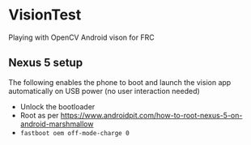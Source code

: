 # VisionTest #
Playing with OpenCV Android vison for FRC

## Nexus 5 setup ##

The following enables the phone to boot and launch the vision app automatically on USB power (no user interaction needed)

- Unlock the bootloader
- Root as per https://www.androidpit.com/how-to-root-nexus-5-on-android-marshmallow
- `fastboot oem off-mode-charge 0`